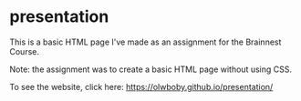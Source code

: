 # presentation
This is a basic HTML page I've made as an assignment for the Brainnest Course.

Note: the assignment was to create a basic HTML page without using CSS.

To see the website, click here: https://olwboby.github.io/presentation/
